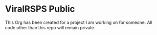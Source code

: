 # ViralRSPS Public
This Org has been created for a project I am working on for someone.
All code other than this repo will remain private. 
